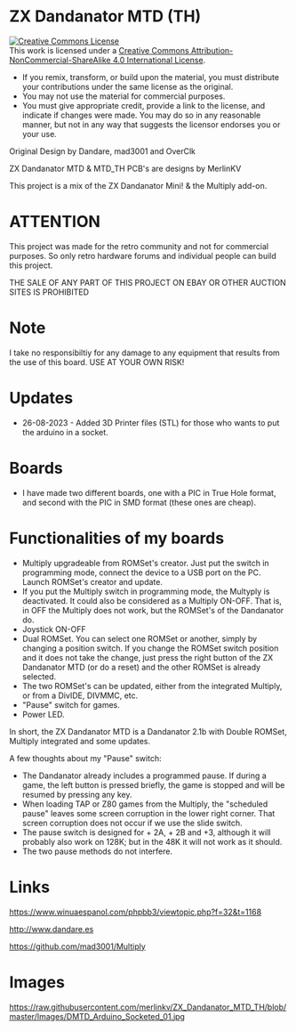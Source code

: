 # ZX Dandanator MTD (TH)

<a rel="license" href="http://creativecommons.org/licenses/by-nc-sa/4.0/"><img alt="Creative Commons License" style="border-width:0" src="https://i.creativecommons.org/l/by-nc-sa/4.0/88x31.png" /></a><br />This work is licensed under a <a rel="license" href="http://creativecommons.org/licenses/by-nc-sa/4.0/">Creative Commons Attribution-NonCommercial-ShareAlike 4.0 International License</a>.

* If you remix, transform, or build upon the material, you must distribute your contributions under the same license as the original.
* You may not use the material for commercial purposes.
* You must give appropriate credit, provide a link to the license, and indicate if changes were made. You may do so in any reasonable manner, but not in any way that suggests the licensor endorses you or your use.

Original Design by Dandare, mad3001 and OverClk

ZX Dandanator MTD & MTD_TH PCB's are designs by MerlinKV

This project is a mix of the ZX Dandanator Mini! & the Multiply add-on.

# ATTENTION

This project was made for the retro community and not for commercial purposes. So only retro hardware forums and individual people can build this project.

THE SALE OF ANY PART OF THIS PROJECT ON EBAY OR OTHER AUCTION SITES IS PROHIBITED

# Note

I take no responsibiltiy for any damage to any equipment that results from the use of this board. USE AT YOUR OWN RISK!

# Updates

* 26-08-2023 - Added 3D Printer files (STL) for those who wants to put the arduino in a socket.

# Boards

* I have made two different boards, one with a PIC in True Hole format, and second with the PIC in SMD format (these ones are cheap).

# Functionalities of my boards

* Multiply upgradeable from ROMSet's creator. Just put the switch in programming mode, connect the device to a USB port on the PC. Launch ROMSet's creator and update.
* If you put the Multiply switch in programming mode, the Multyply is deactivated. It could also be considered as a Multiply ON-OFF. That is, in OFF the Multiply does not work, but the ROMSet's of the Dandanator do.
* Joystick ON-OFF
* Dual ROMSet. You can select one ROMSet or another, simply by changing a position switch. If you change the ROMSet switch position and it does not take the change, just press the right button of the ZX Dandanator MTD (or do a reset) and the other ROMSet is already selected.
* The two ROMSet's can be updated, either from the integrated Multiply, or from a DivIDE, DIVMMC, etc.
* "Pause" switch for games.
* Power LED.

In short, the ZX Dandanator MTD is a Dandanator 2.1b with Double ROMSet, Multiply integrated and some updates.

A few thoughts about my "Pause" switch:

* The Dandanator already includes a programmed pause. If during a game, the left button is pressed briefly, the game is stopped and will be resumed by pressing any key.
* When loading TAP or Z80 games from the Multiply, the "scheduled pause" leaves some screen corruption in the lower right corner. That screen corruption does not occur if we use the slide switch.
* The pause switch is designed for + 2A, + 2B and +3, although it will probably also work on 128K; but in the 48K it will not work as it should.
* The two pause methods do not interfere.

# Links

https://www.winuaespanol.com/phpbb3/viewtopic.php?f=32&t=1168

http://www.dandare.es

https://github.com/mad3001/Multiply

# Images

<span>https://raw.githubusercontent.com/merlinkv/ZX_Dandanator_MTD_TH/blob/master/Images/DMTD_Arduino_Socketed_01.jpg</span>
